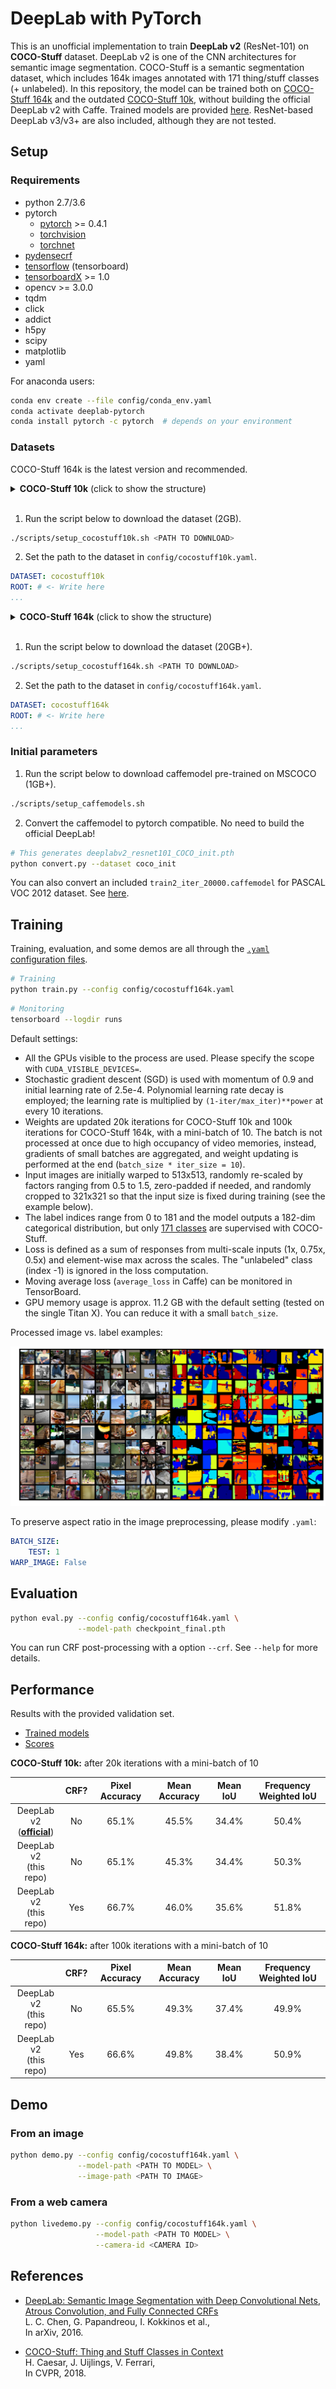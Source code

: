 # DeepLab with PyTorch

This is an unofficial implementation to train **DeepLab v2** (ResNet-101) on **COCO-Stuff** dataset.
DeepLab v2 is one of the CNN architectures for semantic image segmentation.
COCO-Stuff is a semantic segmentation dataset, which includes 164k images annotated with 171 thing/stuff classes (+ unlabeled).
In this repository, the model can be trained both on [COCO-Stuff 164k](https://github.com/nightrome/cocostuff) and the outdated [COCO-Stuff 10k](https://github.com/nightrome/cocostuff10k), without building the official DeepLab v2 with Caffe.
Trained models are provided [here](#performance).
ResNet-based DeepLab v3/v3+ are also included, although they are not tested.

## Setup

### Requirements

* python 2.7/3.6
* pytorch
  * [pytorch](https://pytorch.org/) >= 0.4.1
  * [torchvision](https://pytorch.org/)
  * [torchnet](https://github.com/pytorch/tnt)
* [pydensecrf](https://github.com/lucasb-eyer/pydensecrf)
* [tensorflow](https://www.tensorflow.org/install/) (tensorboard)
* [tensorboardX](https://github.com/lanpa/tensorboard-pytorch) >= 1.0
* opencv >= 3.0.0
* tqdm
* click
* addict
* h5py
* scipy
* matplotlib
* yaml

For anaconda users:

```sh
conda env create --file config/conda_env.yaml
conda activate deeplab-pytorch
conda install pytorch -c pytorch  # depends on your environment
```

### Datasets

COCO-Stuff 164k is the latest version and recommended.

<details>
<summary><strong>COCO-Stuff 10k</strong> (click to show the structure)</summary>
<pre>
├── images
│   ├── COCO_train2014_000000000077.jpg
│   └── ...
├── annotations
│   ├── COCO_train2014_000000000077.mat
│   └── ...
└── imageLists
    ├── all.txt
    ├── test.txt
    └── train.txt
</pre>
</details>
<br>

1. Run the script below to download the dataset (2GB).

```sh
./scripts/setup_cocostuff10k.sh <PATH TO DOWNLOAD>
```

2. Set the path to the dataset in ```config/cocostuff10k.yaml```.

```yaml
DATASET: cocostuff10k
ROOT: # <- Write here
...
```

<details>
<summary><strong>COCO-Stuff 164k</strong> (click to show the structure)</summary>
<pre>
├── images
│   ├── train2017
│   │   ├── 000000000009.jpg
│   │   └── ...
│   └── val2017
│       ├── 000000000139.jpg
│       └── ...
└── annotations
    ├── train2017
    │   ├── 000000000009.png
    │   └── ...
    └── val2017
        ├── 000000000139.png
        └── ...
</pre>
</details>
<br>

1. Run the script below to download the dataset (20GB+).

```sh
./scripts/setup_cocostuff164k.sh <PATH TO DOWNLOAD>
```

2. Set the path to the dataset in ```config/cocostuff164k.yaml```.

```yaml
DATASET: cocostuff164k
ROOT: # <- Write here
...
```

### Initial parameters

1. Run the script below to download caffemodel pre-trained on MSCOCO (1GB+).

```sh
./scripts/setup_caffemodels.sh
```

2. Convert the caffemodel to pytorch compatible. No need to build the official DeepLab!

```sh
# This generates deeplabv2_resnet101_COCO_init.pth
python convert.py --dataset coco_init
```
You can also convert an included ```train2_iter_20000.caffemodel``` for PASCAL VOC 2012 dataset. See [here](config/README.md#voc12yaml).

## Training

Training, evaluation, and some demos are all through the [```.yaml``` configuration files](config/README.md).

```sh
# Training
python train.py --config config/cocostuff164k.yaml
```

```sh
# Monitoring
tensorboard --logdir runs
```

Default settings:

- All the GPUs visible to the process are used. Please specify the scope with ```CUDA_VISIBLE_DEVICES=```.
- Stochastic gradient descent (SGD) is used with momentum of 0.9 and initial learning rate of 2.5e-4. Polynomial learning rate decay is employed; the learning rate is multiplied by ```(1-iter/max_iter)**power``` at every 10 iterations.
- Weights are updated 20k iterations for COCO-Stuff 10k and 100k iterations for COCO-Stuff 164k, with a mini-batch of 10. The batch is not processed at once due to high occupancy of video memories, instead, gradients of small batches are aggregated, and weight updating is performed at the end (```batch_size * iter_size = 10```).
- Input images are initially warped to 513x513, randomly re-scaled by factors ranging from 0.5 to 1.5, zero-padded if needed, and randomly cropped to 321x321 so that the input size is fixed during training (see the example below).
- The label indices range from 0 to 181 and the model outputs a 182-dim categorical distribution, but only [171 classes](https://github.com/nightrome/cocostuff/blob/master/labels.md) are supervised with COCO-Stuff.
- Loss is defined as a sum of responses from multi-scale inputs (1x, 0.75x, 0.5x) and element-wise max across the scales. The "unlabeled" class (index -1) is ignored in the loss computation.
- Moving average loss (```average_loss``` in Caffe) can be monitored in TensorBoard.
- GPU memory usage is approx. 11.2 GB with the default setting (tested on the single Titan X). You can reduce it with a small ```batch_size```.

Processed image vs. label examples:

![Data](docs/data.png)

To preserve aspect ratio in the image preprocessing, please modify ```.yaml```:

```yaml
BATCH_SIZE:
    TEST: 1
WARP_IMAGE: False
```

## Evaluation

```sh
python eval.py --config config/cocostuff164k.yaml \
               --model-path checkpoint_final.pth
```

You can run CRF post-processing with a option ```--crf```. See ```--help``` for more details.

## Performance

Results with the provided validation set.

* [Trained models](https://drive.google.com/drive/folders/1m3wyXvvWy-IvGmdFS_dsQCRXhFNhek8_?usp=sharing)
* [Scores](https://drive.google.com/drive/folders/1PouglnlwsyHTwdSo_d55WgMgdnxbxmE6?usp=sharing)

**COCO-Stuff 10k:** after 20k iterations with a mini-batch of 10

||CRF?|Pixel Accuracy|Mean Accuracy|Mean IoU|Frequency Weighted IoU|
|:-:|:-:|:-:|:-:|:-:|:-:|
|DeepLab v2<br>([**official**](https://github.com/nightrome/cocostuff10k))|No|65.1%|45.5%|34.4%|50.4%|
|DeepLab v2<br>(this repo)|No|65.1%|45.3%|34.4%|50.3%|
|DeepLab v2<br>(this repo)|Yes|66.7%|46.0%|35.6%|51.8%|

**COCO-Stuff 164k:** after 100k iterations with a mini-batch of 10

||CRF?|Pixel Accuracy|Mean Accuracy|Mean IoU|Frequency Weighted IoU|
|:-:|:-:|:-:|:-:|:-:|:-:|
|DeepLab v2<br>(this repo)|No|65.5%|49.3%|37.4%|49.9%|
|DeepLab v2<br>(this repo)|Yes|66.6%|49.8%|38.4%|50.9%|

## Demo

### From an image

```bash
python demo.py --config config/cocostuff164k.yaml \
               --model-path <PATH TO MODEL> \
               --image-path <PATH TO IMAGE>
```

### From a web camera

```bash
python livedemo.py --config config/cocostuff164k.yaml \
                   --model-path <PATH TO MODEL> \
                   --camera-id <CAMERA ID>
```

## References

* [DeepLab: Semantic Image Segmentation with Deep Convolutional Nets, Atrous Convolution, and Fully Connected CRFs](https://arxiv.org/abs/1606.00915)<br>
L. C. Chen, G. Papandreou, I. Kokkinos et al.,<br>
In arXiv, 2016.

* [COCO-Stuff: Thing and Stuff Classes in Context](https://arxiv.org/abs/1612.03716)<br>
H. Caesar, J. Uijlings, V. Ferrari,<br>
In CVPR, 2018.
